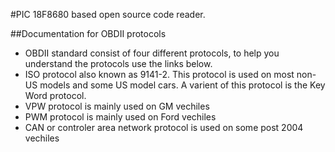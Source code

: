 #PIC 18F8680 based open source code reader.

##Documentation for OBDII protocols

- OBDII standard consist of four different protocols, to help you understand the protocols use the links below.
- ISO protocol also known as 9141-2. This protocol is used on most non-US models and some US model cars. A varient of this protocol is the Key Word protocol.
- VPW protocol is mainly used on GM vechiles
- PWM protocol is mainly used on Ford vechiles
- CAN or controler area network protocol is used on some post 2004 vechiles

